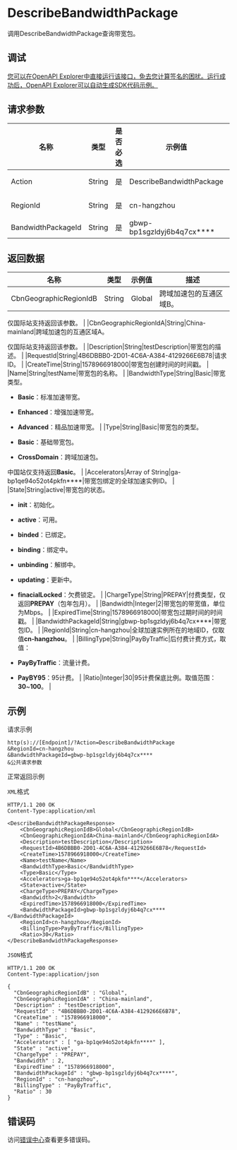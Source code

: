 # DescribeBandwidthPackage

调用DescribeBandwidthPackage查询带宽包。

## 调试

[您可以在OpenAPI Explorer中直接运行该接口，免去您计算签名的困扰。运行成功后，OpenAPI Explorer可以自动生成SDK代码示例。](https://api.aliyun.com/#product=Ga&api=DescribeBandwidthPackage&type=RPC&version=2019-11-20)

## 请求参数

|名称|类型|是否必选|示例值|描述|
|--|--|----|---|--|
|Action|String|是|DescribeBandwidthPackage|系统规定参数。取值：**DescribeBandwidthPackage**。 |
|RegionId|String|是|cn-hangzhou|全球加速实例所在的地域ID，仅取值**cn-hangzhou**。 |
|BandwidthPackageId|String|是|gbwp-bp1sgzldyj6b4q7cx\*\*\*\*|要查询的带宽包的ID。 |

## 返回数据

|名称|类型|示例值|描述|
|--|--|---|--|
|CbnGeographicRegionIdB|String|Global|跨域加速包的互通区域B。

 仅国际站支持返回该参数。 |
|CbnGeographicRegionIdA|String|China-mainland|跨域加速包的互通区域A。

 仅国际站支持返回该参数。 |
|Description|String|testDescription|带宽包的描述。 |
|RequestId|String|4B6DBBB0-2D01-4C6A-A384-4129266E6B78|请求ID。 |
|CreateTime|String|1578966918000|带宽包创建时间的时间戳。 |
|Name|String|testName|带宽包的名称。 |
|BandwidthType|String|Basic|带宽类型。

 -   **Basic**：标准加速带宽。
-   **Enhanced**：增强加速带宽。
-   **Advanced**：精品加速带宽。 |
|Type|String|Basic|带宽包的类型。

 -   **Basic**：基础带宽包。
-   **CrossDomain**：跨域加速包。

 中国站仅支持返回**Basic**。 |
|Accelerators|Array of String|ga-bp1qe94o52ot4pkfn\*\*\*\*|带宽包绑定的全球加速实例ID。 |
|State|String|active|带宽包的状态。

 -   **init**：初始化。
-   **active**：可用。
-   **binded**：已绑定。
-   **binding**：绑定中。
-   **unbinding**：解绑中。
-   **updating**：更新中。
-   **finacialLocked**：欠费锁定。 |
|ChargeType|String|PREPAY|付费类型，仅返回**PREPAY**（包年包月）。 |
|Bandwidth|Integer|2|带宽包的带宽值，单位为Mbps。 |
|ExpiredTime|String|1578966918000|带宽包过期时间的时间戳。 |
|BandwidthPackageId|String|gbwp-bp1sgzldyj6b4q7cx\*\*\*\*|带宽包ID。 |
|RegionId|String|cn-hangzhou|全球加速实例所在的地域ID，仅取值**cn-hangzhou**。 |
|BillingType|String|PayByTraffic|后付费计费方式，取值：

 -   **PayByTraffic**：流量计费。
-   **PayBY95**：95计费。 |
|Ratio|Integer|30|95计费保底比例。取值范围：**30**~**100**。 |

## 示例

请求示例

```
http(s)://[Endpoint]/?Action=DescribeBandwidthPackage
&RegionId=cn-hangzhou
&BandwidthPackageId=gbwp-bp1sgzldyj6b4q7cx****
&公共请求参数
```

正常返回示例

`XML`格式

```
HTTP/1.1 200 OK
Content-Type:application/xml

<DescribeBandwidthPackageResponse>
    <CbnGeographicRegionIdB>Global</CbnGeographicRegionIdB>
    <CbnGeographicRegionIdA>China-mainland</CbnGeographicRegionIdA>
    <Description>testDescription</Description>
    <RequestId>4B6DBBB0-2D01-4C6A-A384-4129266E6B78</RequestId>
    <CreateTime>1578966918000</CreateTime>
    <Name>testName</Name>
    <BandwidthType>Basic</BandwidthType>
    <Type>Basic</Type>
    <Accelerators>ga-bp1qe94o52ot4pkfn****</Accelerators>
    <State>active</State>
    <ChargeType>PREPAY</ChargeType>
    <Bandwidth>2</Bandwidth>
    <ExpiredTime>1578966918000</ExpiredTime>
    <BandwidthPackageId>gbwp-bp1sgzldyj6b4q7cx****</BandwidthPackageId>
    <RegionId>cn-hangzhou</RegionId>
    <BillingType>PayByTraffic</BillingType>
    <Ratio>30</Ratio>
</DescribeBandwidthPackageResponse>
```

`JSON`格式

```
HTTP/1.1 200 OK
Content-Type:application/json

{
  "CbnGeographicRegionIdB" : "Global",
  "CbnGeographicRegionIdA" : "China-mainland",
  "Description" : "testDescription",
  "RequestId" : "4B6DBBB0-2D01-4C6A-A384-4129266E6B78",
  "CreateTime" : "1578966918000",
  "Name" : "testName",
  "BandwidthType" : "Basic",
  "Type" : "Basic",
  "Accelerators" : [ "ga-bp1qe94o52ot4pkfn****" ],
  "State" : "active",
  "ChargeType" : "PREPAY",
  "Bandwidth" : 2,
  "ExpiredTime" : "1578966918000",
  "BandwidthPackageId" : "gbwp-bp1sgzldyj6b4q7cx****",
  "RegionId" : "cn-hangzhou",
  "BillingType" : "PayByTraffic",
  "Ratio" : 30
}
```

## 错误码

访问[错误中心](https://error-center.alibabacloud.com/status/product/Ga)查看更多错误码。

